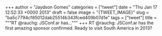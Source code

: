 
+++
author = "Jaydson Gomes"
categories = ["tweet"]
date = "Thu Jan 17 12:52:33 +0000 2013"
draft = false
image = "{TWEET_IMAGE}"
slug = "ba5c7794cf85012dab25514b343fced409b07d1e"
tags = ["tweet"]
title = """RT @rauchg: JSConf.ar has..."""
+++
RT @rauchg: JSConf.ar has the first amazing sponsor confirmed.
Ready to visit South America in 2013?

